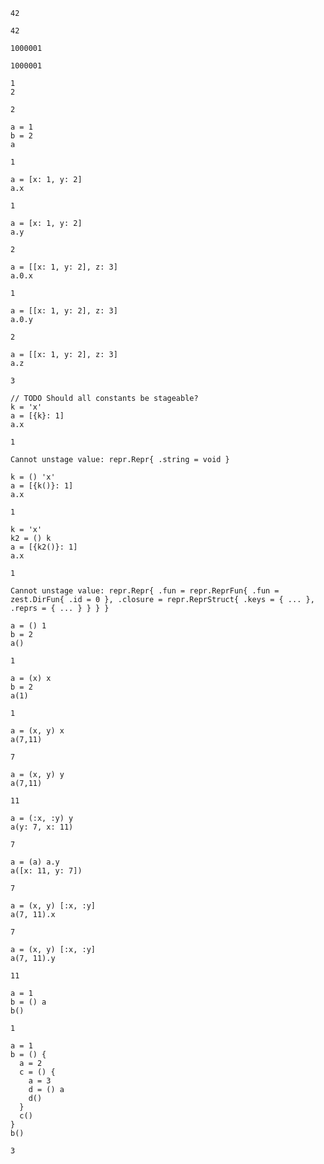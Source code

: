 ```
42

42
```

```
1000001

1000001
```

```
1
2

2
```

```
a = 1
b = 2
a

1
```

```
a = [x: 1, y: 2]
a.x

1
```

```
a = [x: 1, y: 2]
a.y

2
```

```
a = [[x: 1, y: 2], z: 3]
a.0.x

1
```

```
a = [[x: 1, y: 2], z: 3]
a.0.y

2
```

```
a = [[x: 1, y: 2], z: 3]
a.z

3
```

```
// TODO Should all constants be stageable?
k = 'x'
a = [{k}: 1]
a.x

1

Cannot unstage value: repr.Repr{ .string = void }
```

```
k = () 'x'
a = [{k()}: 1]
a.x

1
```

```
k = 'x'
k2 = () k
a = [{k2()}: 1]
a.x

1

Cannot unstage value: repr.Repr{ .fun = repr.ReprFun{ .fun = zest.DirFun{ .id = 0 }, .closure = repr.ReprStruct{ .keys = { ... }, .reprs = { ... } } } }
```

```
a = () 1
b = 2
a()

1
```

```
a = (x) x
b = 2
a(1)

1
```

```
a = (x, y) x
a(7,11)

7
```

```
a = (x, y) y
a(7,11)

11
```

```
a = (:x, :y) y
a(y: 7, x: 11)

7
```

```
a = (a) a.y
a([x: 11, y: 7])

7
```

```
a = (x, y) [:x, :y]
a(7, 11).x

7
```

```
a = (x, y) [:x, :y]
a(7, 11).y

11
```

```
a = 1
b = () a
b()

1
```

```
a = 1
b = () {
  a = 2
  c = () {
    a = 3
    d = () a
    d()
  }
  c()
}
b()

3
```